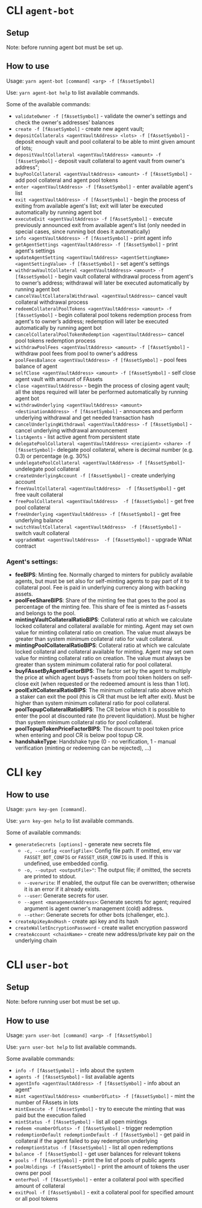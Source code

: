 # CLI `agent-bot`

## Setup

Note: before running agent bot must be set up.

## How to use

Usage: `yarn agent-bot [command] <arg> -f [fAssetSymbol]`

Use: `yarn agent-bot help` to list available commands.

Some of the available commands:

-   `validateOwner -f [fAssetSymbol]` - validate the owner's settings and check the owner's addresses' balances
-   `create -f [fAssetSymbol]` - create new agent vault;
-   `depositCollaterals <agentVaultAddress> <lots> -f [fAssetSymbol]` - deposit enough vault and pool collateral to be able to mint given amount of lots;
-   `depositVaultCollateral <agentVaultAddress> <amount> -f [fAssetSymbol]` - deposit vault collateral to agent vault from owner's address";
-   `buyPoolCollateral <agentVaultAddress> <amount> -f [fAssetSymbol]` - add pool collateral and agent pool tokens
-   `enter <agentVaultAddress> -f [fAssetSymbol]` - enter available agent's list
-   `exit <agentVaultAddress> -f [fAssetSymbol]` - begin the process of exiting from available agent's list; exit will later be executed automatically by running agent bot
-   `executeExit <agentVaultAddress> -f [fAssetSymbol]` - execute previously announced exit from available agent's list (only needed in special cases, since running bot does it automatically)
-   `info <agentVaultAddress> -f [fAssetSymbol]` - print agent info
-   `getAgentSettings <agentVaultAddress> -f [fAssetSymbol]` - print agent's settings
-   `updateAgentSetting <agentVaultAddress> <agentSettingName> <agentSettingValue> -f [fAssetSymbol]` - set agent's settings
-   `withdrawVaultCollateral <agentVaultAddress> <amount> -f [fAssetSymbol]` - begin vault collateral withdrawal process from agent's to owner’s address; withdrawal will later be executed automatically by running agent bot
-   `cancelVaultCollateralWithdrawal <agentVaultAddress>`- cancel vault collateral withdrawal process
-   `redeemCollateralPoolTokens <agentVaultAddress> <amount> -f [fAssetSymbol]` - begin collateral pool tokens redemption process from agent's to owner’s address; redemption will later be executed automatically by running agent bot
-   `cancelCollateralPoolTokenRedemption <agentVaultAddress>`- cancel pool tokens redemption process
-   `withdrawPoolFees <agentVaultAddress> <amount> -f [fAssetSymbol]` - withdraw pool fees from pool to owner's address
-   `poolFeesBalance <agentVaultAddress> -f [fAssetSymbol]` - pool fees balance of agent
-   `selfClose <agentVaultAddress> <amount> -f [fAssetSymbol]` - self close agent vault with amount of FAssets
-   `close <agentVaultAddress>` - begin the process of closing agent vault; all the steps required will later be performed automatically by running agent bot
-   `withdrawUnderlying <agentVaultAddress> <amount> <destinationAddress> -f [fAssetSymbol]` - announces and perform underlying withdrawal and get needed transaction hash
-   `cancelUnderlyingWithdrawal <agentVaultAddress> -f [fAssetSymbol]` - cancel underlying withdrawal announcement
-   `listAgents` - list active agent from persistent state
-   `delegatePoolCollateral <agentVaultAddress> <recipient> <share> -f [fAssetSymbol]`- delegate pool collateral, where <share> is decimal number (e.g. 0.3) or percentage (e.g. 30%)
-   `undelegatePoolCollateral <agentVaultAddress> -f [fAssetSymbol]`- undelegate pool collateral
-   `createUnderlyingAccount -f [fAssetSymbol]` - create underlying account
-   `freeVaultCollateral <agentVaultAddress>  -f [fAssetSymbol]` - get free vault collateral
-   `freePoolCollateral <agentVaultAddress>  -f [fAssetSymbol]` - get free pool collateral
-   `freeUnderlying <agentVaultAddress> -f [fAssetSymbol]` - get free underlying balance
-   `switchVaultCollateral <agentVaultAddress>  -f [fAssetSymbol]` - switch vault collateral
-   `upgradeWNat <agentVaultAddress>  -f [fAssetSymbol]` - upgrade WNat contract

### Agent's settings:

-   **feeBIPS**: Minting fee. Normally charged to minters for publicly available agents, but must be set also for self-minting agents to pay part of it to collateral pool. Fee is paid in underlying currency along with backing assets.
-   **poolFeeShareBIPS**: Share of the minting fee that goes to the pool as percentage of the minting fee. This share of fee is minted as f-assets and belongs to the pool.
-   **mintingVaultCollateralRatioBIPS**: Collateral ratio at which we calculate locked collateral and collateral available for minting. Agent may set own value for minting collateral ratio on creation. The value must always be greater than system minimum collateral ratio for vault collateral.
-   **mintingPoolCollateralRatioBIPS**: Collateral ratio at which we calculate locked collateral and collateral available for minting. Agent may set own value for minting collateral ratio on creation. The value must always be greater than system minimum collateral ratio for pool collateral.
-   **buyFAssetByAgentFactorBIPS**: The factor set by the agent to multiply the price at which agent buys f-assets from pool token holders on self-close exit (when requested or the redeemed amount is less than 1 lot).
-   **poolExitCollateralRatioBIPS**: The minimum collateral ratio above which a staker can exit the pool (this is CR that must be left after exit). Must be higher than system minimum collateral ratio for pool collateral.
-   **poolTopupCollateralRatioBIPS**: The CR below which it is possible to enter the pool at discounted rate (to prevent liquidation). Must be higher than system minimum collateral ratio for pool collateral.
-   **poolTopupTokenPriceFactorBIPS**: The discount to pool token price when entering and pool CR is below pool topup CR.
-   **handshakeType**: Handshake type (0 - no verification, 1 - manual verification (minting or redeeming can be rejected), ...)

# CLI `key`

## How to use

Usage: `yarn key-gen [command]`.

Use: `yarn key-gen help` to list available commands.

Some of available commands:

-   `generateSecrets [options]` - generate new secrets file
    - `-c, --config <configFile>`: Config file path. If omitted, env var `FASSET_BOT_CONFIG` or `FASSET_USER_CONFIG` is used. If this is undefined, use embedded config.
    - `-o, --output <outputFile>"`: The output file; if omitted, the secrets are printed to stdout.
    - `--overwrite`: If enabled, the output file can be overwritten; otherwise it is an error if it already exists.
    - `--user`: Generate secrets for user.
    - `--agent <managementAddress>`: Generate secrets for agent; required argument is agent owner's management (cold) address.
    - `--other`: Generate secrets for other bots (challenger, etc.).
-   `createApiKeyAndHash` - create api key and its hash
-   `createWalletEncryptionPassword` - create wallet encryption password
-   `createAccount <chainName>` - create new address/private key pair on the underlying chain

# CLI `user-bot`

## Setup

Note: before running user bot must be set up.

## How to use

Usage: `yarn user-bot [command] <arg> -f [fAssetSymbol]`

Use: `yarn user-bot help` to list available commands.

Some available commands:

-   `info -f [fAssetSymbol]` - info about the system
-   `agents -f [fAssetSymbol]` - list available agents
-   `agentInfo <agentVaultAddress> -f [fAssetSymbol]` - info about an agent"
-   `mint <agentVaultAddress> <numberOfLots> -f [fAssetSymbol]` - mint the number of FAssets in lots
-   `mintExecute -f [fAssetSymbol]` - try to execute the minting that was paid but the execution failed
-   `mintStatus -f [fAssetSymbol]` - list all open mintings
-   `redeem <numberOfLots> -f [fAssetSymbol]` - trigger redemption
-   `redemptionDefault redemptionDefault -f [fAssetSymbol]` - get paid in collateral if the agent failed to pay redemption underlying
-   `redemptionStatus -f [fAssetSymbol]` - list all open redemptions
-   `balance -f [fAssetSymbol]` - get user balances for relevant tokens
-   `pools -f [fAssetSymbol]` - print the list of pools of public agents
-   `poolHoldings -f [fAssetSymbol]` - print the amount of tokens the user owns per pool
-   `enterPool -f [fAssetSymbol]` - enter a collateral pool with specified amount of collateral
-   `exitPool -f [fAssetSymbol]` - exit a collateral pool for specified amount or all pool tokens